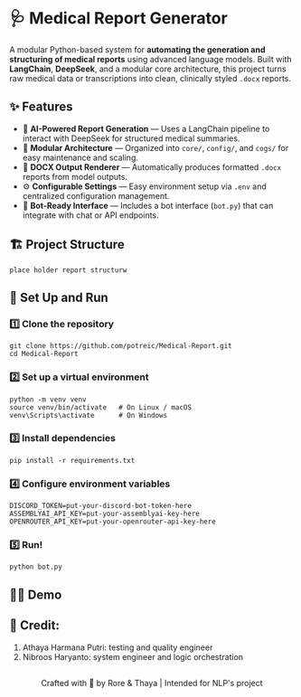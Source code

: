 # 🩺 Medical Report Generator
A modular Python-based system for **automating the generation and structuring of medical reports** using advanced language models.  Built with **LangChain**, **DeepSeek**, and a modular core architecture, this project turns raw medical data or transcriptions into clean, clinically styled `.docx` reports.

## ✨ Features
- 🧠 **AI-Powered Report Generation** — Uses a LangChain pipeline to interact with DeepSeek for structured medical summaries.  
- 🧩 **Modular Architecture** — Organized into `core/`, `config/`, and `cogs/` for easy maintenance and scaling.  
- 📄 **DOCX Output Renderer** — Automatically produces formatted `.docx` reports from model outputs.  
- ⚙️ **Configurable Settings** — Easy environment setup via `.env` and centralized configuration management.  
- 💬 **Bot-Ready Interface** — Includes a bot interface (`bot.py`) that can integrate with chat or API endpoints.


## 🏗️ Project Structure
```
place holder report structurw
```

## 🚀 Set Up and Run
### 1️⃣ Clone the repository
```
git clone https://github.com/potreic/Medical-Report.git
cd Medical-Report
```
### 2️⃣ Set up a virtual environment
```
python -m venv venv
source venv/bin/activate   # On Linux / macOS
venv\Scripts\activate      # On Windows
```
### 3️⃣ Install dependencies
```
pip install -r requirements.txt
```
### 4️⃣ Configure environment variables
```
DISCORD_TOKEN=put-your-discord-bot-token-here
ASSEMBLYAI_API_KEY=put-your-assemblyai-key-here
OPENROUTER_API_KEY=put-your-openrouter-api-key-here
```
### 5️⃣ Run!
```
python bot.py
```

## 👩‍💻 Demo



## 🤼 Credit:
1. Athaya Harmana Putri: testing and quality engineer
2. Nibroos Haryanto: system engineer and logic orchestration

##
<div align="center">
Crafted with 💚 by Rore & Thaya | Intended for NLP's project
</div>
